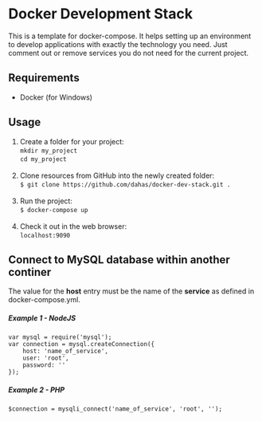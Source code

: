 # Docker Development Stack

This is a template for docker-compose. It helps setting up an environment to develop applications with exactly the technology you need. Just comment out or remove services you do not need for the current project.

## Requirements

- Docker (for Windows)

## Usage

1. Create a folder for your project:  
`mkdir my_project`  
`cd my_project`  
&nbsp;  
1. Clone resources from GitHub into the newly created folder:  
`$ git clone https://github.com/dahas/docker-dev-stack.git .`  
&nbsp;  
1. Run the project:  
`$ docker-compose up`  
&nbsp;  
1. Check it out in the web browser:  
`localhost:9090`  

## Connect to MySQL database within another continer

The value for the **host** entry must be the name of the **service** as defined in docker-compose.yml.

##### Example 1 - NodeJS

    var mysql = require('mysql');
    var connection = mysql.createConnection({
        host: 'name_of_service',
        user: 'root',
        password: ''
    });

##### Example 2 - PHP

    $connection = mysqli_connect('name_of_service', 'root', '');
